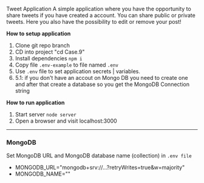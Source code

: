 Tweet Application
A simple application where you have the opportunity to share tweets if you have created a account. You can share public or private tweets. Here you also have the possibility to edit or remove your post!

**How to setup application**

1. Clone git repo branch
2. CD into project "cd Case.9"
3. Install dependencies `npm i`
4. Copy file `.env-example` to file named `.env`
5. Use `.env` file to set application secrets | variables. 
6. 5.1: if you don't have an accout on Mongo DB you need   to  create one and after that create a database so you get the MongoDB Connection string
   
**How to run application**

1. Start server `node server` 
2. Open a browser and visit localhost:3000

___


### MongoDB

Set MongoDB URL and MongoDB database name (collection) in `.env file`
- MONGODB_URL="mongodb+srv://...?retryWrites=true&w=majority"
- MONGODB_NAME=""


